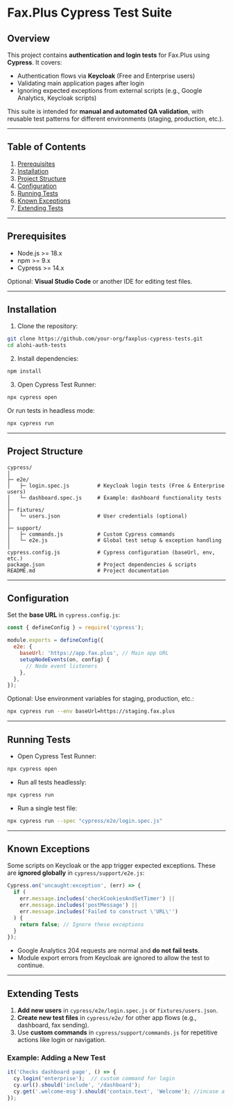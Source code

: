 # Fax.Plus Cypress Test Suite

## Overview

This project contains **authentication and login tests** for Fax.Plus using **Cypress**. It covers:

* Authentication flows via **Keycloak** (Free and Enterprise users)
* Validating main application pages after login
* Ignoring expected exceptions from external scripts (e.g., Google Analytics, Keycloak scripts)

This suite is intended for **manual and automated QA validation**, with reusable test patterns for different environments (staging, production, etc.).

---

## Table of Contents

1. [Prerequisites](#prerequisites)
2. [Installation](#installation)
3. [Project Structure](#project-structure)
4. [Configuration](#configuration)
5. [Running Tests](#running-tests)
6. [Known Exceptions](#known-exceptions)
7. [Extending Tests](#extending-tests)

---

## Prerequisites

* Node.js >= 18.x
* npm >= 9.x
* Cypress >= 14.x

Optional: **Visual Studio Code** or another IDE for editing test files.

---

## Installation

1. Clone the repository:

```bash
git clone https://github.com/your-org/faxplus-cypress-tests.git
cd alohi-auth-tests
```

2. Install dependencies:

```bash
npm install
```

3. Open Cypress Test Runner:

```bash
npx cypress open
```

Or run tests in headless mode:

```bash
npx cypress run
```

---

## Project Structure

```
cypress/
│
├─ e2e/
│   ├─ login.spec.js         # Keycloak login tests (Free & Enterprise users)
│   └─ dashboard.spec.js     # Example: dashboard functionality tests
│
├─ fixtures/
│   └─ users.json            # User credentials (optional)
│
├─ support/
│   ├─ commands.js           # Custom Cypress commands
│   └─ e2e.js                # Global test setup & exception handling
│
cypress.config.js            # Cypress configuration (baseUrl, env, etc.)
package.json                 # Project dependencies & scripts
README.md                    # Project documentation
```

---

## Configuration

Set the **base URL** in `cypress.config.js`:

```javascript
const { defineConfig } = require('cypress');

module.exports = defineConfig({
  e2e: {
    baseUrl: 'https://app.fax.plus', // Main app URL
    setupNodeEvents(on, config) {
      // Node event listeners
    },
  },
});
```

Optional: Use environment variables for staging, production, etc.:

```bash
npx cypress run --env baseUrl=https://staging.fax.plus
```

---

## Running Tests

* Open Cypress Test Runner:

```bash
npx cypress open
```

* Run all tests headlessly:

```bash
npx cypress run
```

* Run a single test file:

```bash
npx cypress run --spec "cypress/e2e/login.spec.js"
```

---

## Known Exceptions

Some scripts on Keycloak or the app trigger expected exceptions. These are **ignored globally** in `cypress/support/e2e.js`:

```javascript
Cypress.on('uncaught:exception', (err) => {
  if (
    err.message.includes('checkCookiesAndSetTimer') ||
    err.message.includes('postMessage') ||
    err.message.includes('Failed to construct \'URL\'')
  ) {
    return false; // Ignore these exceptions
  }
});
```

* Google Analytics 204 requests are normal and **do not fail tests**.
* Module export errors from Keycloak are ignored to allow the test to continue.

---

## Extending Tests

1. **Add new users** in `cypress/e2e/login.spec.js` or `fixtures/users.json`.
2. **Create new test files** in `cypress/e2e/` for other app flows (e.g., dashboard, fax sending).
3. Use **custom commands** in `cypress/support/commands.js` for repetitive actions like login or navigation.

### Example: Adding a New Test

```javascript
it('Checks dashboard page', () => {
  cy.login('enterprise');  // custom command for login
  cy.url().should('include', '/dashboard');
  cy.get('.welcome-msg').should('contain.text', 'Welcome'); //incase a welcome page is added in the future.
});
```

